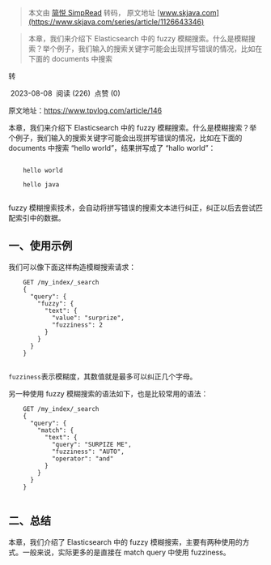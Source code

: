 > 本文由 [简悦 SimpRead](http://ksria.com/simpread/) 转码， 原文地址 [www.skjava.com](https://www.skjava.com/series/article/1126643346)

> 本章，我们来介绍下 Elasticsearch 中的 fuzzy 模糊搜索。什么是模糊搜索？举个例子，我们输入的搜索关键字可能会出现拼写错误的情况，比如在下面的 documents 中搜索

转

 2023-08-08  阅读 (226)  点赞 (0)

原文地址：https://www.tpvlog.com/article/146

本章，我们来介绍下 Elasticsearch 中的 fuzzy 模糊搜索。什么是模糊搜索？举个例子，我们输入的搜索关键字可能会出现拼写错误的情况，比如在下面的 documents 中搜索 “hello world”，结果拼写成了 “hallo world”：

```
    
    hello world
    
    hello java


```

fuzzy 模糊搜索技术，会自动将拼写错误的搜索文本进行纠正，纠正以后去尝试匹配索引中的数据。

一、使用示例
------

我们可以像下面这样构造模糊搜索请求：

```
    GET /my_index/_search 
    {
      "query": {
        "fuzzy": {
          "text": {
            "value": "surprize",
            "fuzziness": 2
          }
        }
      }
    }


```

`fuzziness`表示模糊度，其数值就是最多可以纠正几个字母。

另一种使用 fuzzy 模糊搜索的语法如下，也是比较常用的语法：

```
    GET /my_index/_search 
    {
      "query": {
        "match": {
          "text": {
            "query": "SURPIZE ME",
            "fuzziness": "AUTO",
            "operator": "and"
          }
        }
      }
    }


```

二、总结
----

本章，我们介绍了 Elasticsearch 中的 fuzzy 模糊搜索，主要有两种使用的方式。一般来说，实际更多的是直接在 match query 中使用 fuzziness。